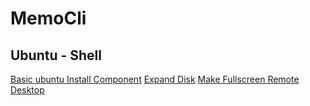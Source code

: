 # MemoCli
## Ubuntu - Shell
[Basic ubuntu ](https://github.com/aqua88hn/MemoCli/blob/main/Ubuntu/BasicCLI.md) 
[Install Component](https://github.com/aqua88hn/MemoCli/blob/main/Ubuntu/Install_Component.md)
[Expand Disk](https://github.com/aqua88hn/MemoCli/blob/main/Ubuntu/Expand-HDD.md) 
[Make Fullscreen Remote Desktop](https://github.com/aqua88hn/MemoCli/blob/main/Ubuntu/Make-Desktop-fullscreen-on-Hyper-V-Manager-20-04-LTS.md)
